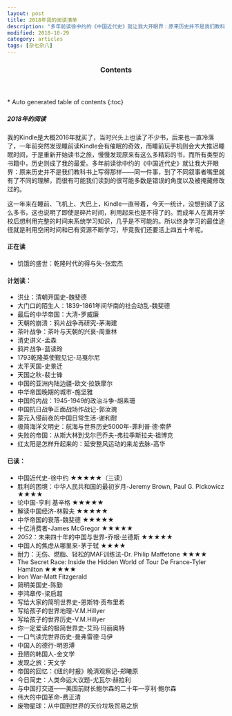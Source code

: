 ```yaml
---
layout: post
title: 2018年我的阅读清单
description: "多年前读徐中约的《中国近代史》就让我大开眼界：原来历史并不是我们教科书上写得那样——同一件事，到了不同叙事者嘴里就有了不同的理解，而很有可能我们读到的很可能多数是错误的角度以及被掩藏修改过的。"
modified: 2018-10-29
category: articles
tags: [杂七杂八]
---
```


<section id="table-of-contents" class="toc">
  <header>
    <h3>Contents</h3>
  </header>
<div id="drawer" markdown="1">
*  Auto generated table of contents
{:toc}
</div>
</section><!-- /#table-of-contents -->


##### 2018年的阅读
我的Kindle是大概2016年就买了，当时兴头上也读了不少书，后来也一直冷落了，一年前突然发现睡前读Kindle会有催眠的奇效，而睡前玩手机则会大大推迟睡眠时间，于是重新开始读书之旅，慢慢发现原来有这么多精彩的书，而所有类型的书籍中，历史则成了我的最爱。多年前读徐中约的《中国近代史》就让我大开眼界：原来历史并不是我们教科书上写得那样——同一件事，到了不同叙事者嘴里就有了不同的理解，而很有可能我们读到的很可能多数是错误的角度以及被掩藏修改过的。

这一年来在睡前、飞机上、大巴上，Kindle一直带着，今天一统计，没想到读了这么多书，这也说明了即使是碎片时间，利用起来也是不得了的。而成年人在离开学校后想利用完整的时间来系统学习知识，几乎是不可能的。所以终身学习的最佳途径就是利用空闲时间和已有资源不断学习，毕竟我们还要活上四五十年呢。

#### 正在读
* 饥饿的盛世：乾隆时代的得与失-张宏杰

#### 计划读：
* 洪业：清朝开国史-魏斐德
* 大门口的陌生人：1839-1861年间华南的社会动乱-魏斐德
* 最后的中华帝国：大清-罗威廉
* 天朝的崩溃：鸦片战争再研究-茅海建
* 茶叶战争：茶叶与天朝的兴衰-周重林
* 清史讲义-孟森
* 鸦片战争-蓝读玲
* 1793乾隆英使觐见记-马戛尔尼
* 太平天国-史景迁
* 天国之秋-裴士锋
* 中国的亚洲内陆边疆-欧文·拉铁摩尔
* 中华帝国晚期的城市-施坚雅 
* 中国的内战：1945-1949的政治斗争-胡素珊
* 中国抗日战争正面战场作战记-郭汝瑰
* 蒙元入侵前夜的中国日常生活-谢和耐
* 极简海洋文明史：航海与世界历史5000年-菲利普·德·索萨
* 失败的帝国：从斯大林到戈尔巴乔夫-弗拉季斯拉夫·祖博克
* 红太阳是怎样升起来的：延安整风运动的来龙去脉-高华

#### 已读：

* 中国近代史-徐中约 ★★★★★（三读）
* 胜利的困境：中华人民共和国的最初岁月-Jeremy Brown, Paul G. Pickowicz ★★★★
* 论中国-亨利 基辛格 ★★★★★
* 解读中国经济-林毅夫 ★★★★★
* 中华帝国的衰落-魏斐德 ★★★★★
* 十亿消费者-James McGregor ★★★★★
* 2052：未来四十年的中国与世界-乔根·兰德斯 ★★★★★
* 中国人的焦虑从哪里来-茅于轼 ★★★★
* 耐力：无伤、燃脂、轻松的MAF训练法-Dr. Philip Maffetone ★★★★
* The Secret Race: Inside the Hidden World of Tour De France-Tyler Hamilton ★★★★★
* Iron War-Matt Fitzgerald
* 简明美国史-陈勤
* 李鸿章传-梁启超
* 写给大家的简明世界史-恩斯特·贡布里希
* 写给孩子的世界地理-V.M.Hillyer
* 写给孩子的世界历史-V.M.Hillyer
* 你一定爱读的极简世界史-艾玛·玛丽奥特
* 一口气读完世界历史-曼弗雷德·马伊
* 中国人的德行-明恩溥
* 丑陋的韩国人-金文学
* 发现之旅：天文学
* 帝国的回忆：《纽约时报》晚清观察记-郑曦原
* 今日简史：人类命运大议题-尤瓦尔·赫拉利
* 与中国打交道——美国前财长鲍尔森的二十年—亨利·鲍尔森
* 伟大的中国革命-费正清
* 废物星球：从中国到世界的天价垃圾贸易之旅
